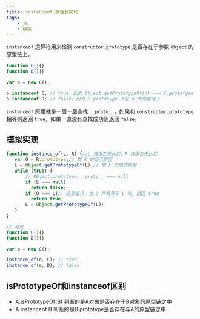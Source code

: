 ```yaml
---
title: instanceof 原理及实现
tags:
    - js
    - 模拟
---
```


`instanceof` 运算符用来检测 `constructor.prototype` 是否存在于参数 `object` 的原型链上。

```js
function C(){}
function D(){}

var o = new C();

o instanceof C; // true，因为 Object.getPrototypeOf(o) === C.prototype
o instanceof D; // false，因为 D.prototype 不在 o 的原型链上
```

`instanceof` 原理就是一层一层查找 `__proto__`，如果和 `constructor.prototype` 相等则返回 `true`，如果一直没有查找成功则返回 `false`。

## 模拟实现

```js
function instance_of(L, R) {//L 表示左表达式，R 表示右表达式
   var O = R.prototype;// 取 R 的显示原型
   L = Object.getPrototypeOf(L);// 取 L 的隐式原型
   while (true) {
       // Object.prototype.__proto__ === null
       if (L === null)
         return false;
       if (O === L)// 这里重点：当 O 严格等于 L 时，返回 true
         return true;
       L = Object.getPrototypeOf(L);
   }
}

// 测试
function C(){}
function D(){}

var o = new C();

instance_of(o, C); // true
instance_of(o, D); // false
```

## isPrototypeOf和instanceof区别

- A.isPrototypeOf(B) 判断的是A对象是否存在于B对象的原型链之中
- A instanceof B  判断的是B.prototype是否存在与A的原型链之中
